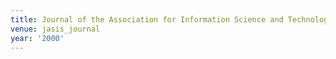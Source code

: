 ```yaml
---
title: Journal of the Association for Information Science and Technology (2000)
venue: jasis_journal
year: '2000'
---
```

